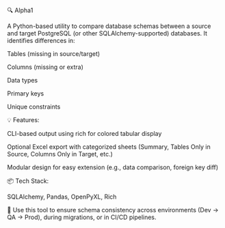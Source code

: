 🔍 Alpha1

A Python-based utility to compare database schemas between a source and target PostgreSQL (or other SQLAlchemy-supported) databases.
It identifies differences in:

Tables (missing in source/target)

Columns (missing or extra)

Data types

Primary keys

Unique constraints

💡 Features:

CLI-based output using rich for colored tabular display

Optional Excel export with categorized sheets (Summary, Tables Only in Source, Columns Only in Target, etc.)

Modular design for easy extension (e.g., data comparison, foreign key diff)

📦 Tech Stack:

SQLAlchemy, Pandas, OpenPyXL, Rich

🚀 Use this tool to ensure schema consistency across environments (Dev → QA → Prod), during migrations, or in CI/CD pipelines.
